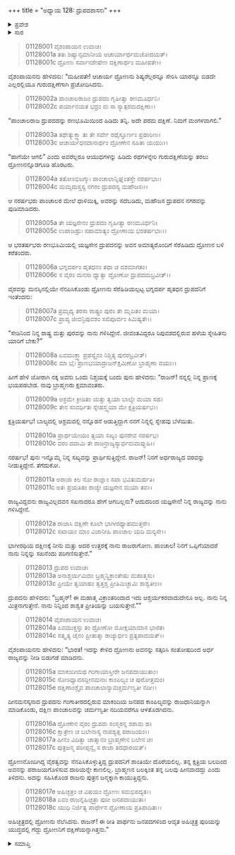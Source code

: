 +++
title = "ಅಧ್ಯಾಯ 128: ದ್ರುಪದಶಾಸನಃ"
+++

<details><summary>ಪ್ರವೇಶ</summary>


।।   ಓಂ ಓಂ ನಮೋ ನಾರಾಯಣಾಯ।।   ಶ್ರೀ ವೇದವ್ಯಾಸಾಯ ನಮಃ ।।

ಶ್ರೀ ಕೃಷ್ಣದ್ವೈಪಾಯನ ವೇದವ್ಯಾಸ ವಿರಚಿತ  

**ಶ್ರೀ ಮಹಾಭಾರತ**

**ಆದಿ ಪರ್ವ**

**ಜತುಗೃಹದಾಹ ಪರ್ವ**

**ಅಧ್ಯಾಯ 128**

</details>


<details><summary>ಸಾರ</summary>

ಪಾಂಚಾಲ ರಾಜ ದ್ರುಪದನನ್ನು ಹಿಡಿದು ತರವುದೇ ಗುರುದಕ್ಷಿಣೆಯೆಂದು ದ್ರೋಣನು ಹೇಳಲು, ಪಾಂಚಲನಗರಿಯನ್ನು ಆಕ್ರಮಣಿಸಿ ರಾಜನನ್ನು ಸೆರೆಹಿಡಿದು ಗುರುವಿಗೆ ಒಪ್ಪಿಸಿದುದು (1-6). ದ್ರೋಣನು ದ್ರುಪದನಿಗೆ ಚುಚ್ಚು ಮಾತುಗಳನ್ನಾಗಿ, ಅವನ ಅರ್ಧರಾಜ್ಯವನ್ನಿಟ್ಟುಕೊಂಡು ಉಳಿದ ಅರ್ಧವನ್ನು ಹಿಂದಿರುಗಿಸಿದುದು (7-18).

</details>


> 01128001 ವೈಶಂಪಾಯನ ಉವಾಚ।  
01128001a ತತಃ ಶಿಷ್ಯಾನ್ಸಮಾನೀಯ ಆಚಾರ್ಯಾರ್ಥಮಚೋದಯತ್।   
01128001c ದ್ರೋಣಃ ಸರ್ವಾನಶೇಷೇಣ ದಕ್ಷಿಣಾರ್ಥಂ ಮಹೀಪತೇ।।

ವೈಶಂಪಾಯನನು ಹೇಳಿದನು: “ಮಹೀಪತೇ! ಆಚಾರ್ಯ ದ್ರೋಣನು ಶಿಷ್ಯರೆಲ್ಲರನ್ನೂ ಸೇರಿಸಿ ಯಾರನ್ನೂ ಬಿಡದೇ ಎಲ್ಲರಲ್ಲಿಯೂ ಗುರುದಕ್ಷಿಣೆಗಾಗಿ ಪ್ರಚೋದಿಸಿದನು.

> 01128002a ಪಾಂಚಾಲರಾಜಂ ದ್ರುಪದಂ ಗೃಹೀತ್ವಾ ರಣಮೂರ್ಧನಿ।  
01128002c ಪರ್ಯಾನಯತ ಭದ್ರಂ ವಃ ಸಾ ಸ್ಯಾತ್ಪರಮದಕ್ಷಿಣಾ।।

“ಪಾಂಚಾಲರಾಜ ದ್ರುಪದದನ್ನು ರಣಭೂಮಿಯಿಂದ ಹಿಡಿದು ತನ್ನಿ. ಅದೇ ಪರಮ ದಕ್ಷಿಣೆ. ನಿಮಗೆ ಮಂಗಳವಾಗಲಿ.”

> 01128003a ತಥೇತ್ಯುಕ್ತ್ವಾ ತು ತೇ ಸರ್ವೇ ರಥೈಸ್ತೂರ್ಣಂ ಪ್ರಹಾರಿಣಃ।  
01128003c ಆಚಾರ್ಯಧನದಾನಾರ್ಥಂ ದ್ರೋಣೇನ ಸಹಿತಾ ಯಯುಃ।।

“ಹಾಗೆಯೇ ಆಗಲಿ” ಎಂದು ಅವರೆಲ್ಲರೂ ಆಯುಧಗಳನ್ನು ಹಿಡಿದು ರಥಗಳನ್ನೇರಿ ಗುರುದಕ್ಷಿಣೆಯನ್ನು ತರಲು ದ್ರೋಣನನ್ನೊಡಗೂಡಿ ಹೊರಟರು.

> 01128004a ತತೋಽಭಿಜಗ್ಮುಃ ಪಾಂಚಾಲಾನ್ನಿಘ್ನಂತಸ್ತೇ ನರರ್ಷಭಾಃ।   
01128004c ಮಮೃದುಸ್ತಸ್ಯ ನಗರಂ ದ್ರುಪದಸ್ಯ ಮಹೌಜಸಃ।।

ಆ ನರರ್ಷಭರು ಪಾಂಚಾಲರ ಮೇಲೆ ಧಾಳಿಯಿಕ್ಕಿ, ಅವರನ್ನು ಸದೆಬಡಿದು, ಮಹೌಜಸ ದ್ರುಪದನ ನಗರವನ್ನು ಪುಡಿಮಾಡಿದರು.

> 01128005a ತೇ ಯಜ್ಞಸೇನಂ ದ್ರುಪದಂ ಗೃಹೀತ್ವಾ ರಣಮೂರ್ಧನಿ।  
01128005c ಉಪಾಜಹ್ರುಃ ಸಹಾಮಾತ್ಯಂ ದ್ರೋಣಾಯ ಭರತರ್ಷಭಾಃ।।

ಆ ಭರತರ್ಷಭರು ರಣಭೂಮಿಯಲ್ಲಿ ಯಜ್ಞಸೇನ ದ್ರುಪದನನ್ನು ಅವನ ಅಮಾತ್ಯರೊಂದಿಗೆ ಸೆರೆಹಿಡಿದು ದ್ರೋಣನ ಬಳಿ ಕರೆತಂದರು.

> 01128006a ಭಗ್ನದರ್ಪಂ ಹೃತಧನಂ ತಥಾ ಚ ವಶಮಾಗತಂ।  
01128006c ಸ ವೈರಂ ಮನಸಾ ಧ್ಯಾತ್ವಾ ದ್ರೋಣೋ ದ್ರುಪದಮಬ್ರವೀತ್।।

ವೈರವನ್ನು ಮನಸ್ಸಿನಲ್ಲಿಯೇ ನೆನಪಿಸಿಕೊಂಡು ದ್ರೋಣನು ಸೆರೆಹಿಡಿಯಲ್ಪಟ್ಟ ಭಗ್ನದರ್ಪ ಹೃತಧನ ದ್ರುಪದನಿಗೆ ಇಂತೆಂದನು:

> 01128007a ಪ್ರಮೃದ್ಯ ತರಸಾ ರಾಷ್ಟ್ರಂ ಪುರಂ ತೇ ಮೃದಿತಂ ಮಯಾ।  
01128007c ಪ್ರಾಪ್ಯ ಜೀವನ್ರಿಪುವಶಂ ಸಖಿಪೂರ್ವಂ ಕಿಮಿಷ್ಯತೇ।।

“ಸೇಡಿನಿಂದ ನಿನ್ನ ರಾಷ್ಟ್ರ ಮತ್ತು ಪುರವನ್ನು ನಾನು ಗಳಿಸಿದ್ದೇನೆ. ಜೀವಂತವಿದ್ದರೂ ರಿಪುವಶದಲ್ಲಿರುವ ಹಳೆಯ ಸ್ನೇಹಿತನು ಯಾರಿಗೆ ಬೇಕು?”

> 01128008a ಏವಮುಕ್ತ್ವಾ ಪ್ರಹಸ್ಯೈನಂ ನಿಶ್ಚಿತ್ಯ ಪುನರಬ್ರವೀತ್।  
01128008c ಮಾ ಭೈಃ ಪ್ರಾಣಭಯಾದ್ರಾಜನ್ಕ್ಷಮಿಣೋ ಬ್ರಾಹ್ಮಣಾ ವಯಂ।।

ಹೀಗೆ ಹೇಳಿ ಜೋರಾಗಿ ನಕ್ಕ ಅವನು ಒಂದು ನಿಶ್ಚಯಕ್ಕೆ ಬಂದು ಪುನಃ ಹೇಳಿದನು: “ರಾಜನ್! ನನ್ನಲ್ಲಿ ನಿನ್ನ ಪ್ರಾಣಕ್ಕೆ ಭಯಪಡಬೇಡ. ನಾವು ಬ್ರಾಹ್ಮಣರು ಕ್ಷಮಾವಂತರು.

> 01128009a ಆಶ್ರಮೇ ಕ್ರೀಡಿತಂ ಯತ್ತು ತ್ವಯಾ ಬಾಲ್ಯೇ ಮಯಾ ಸಹ।  
01128009c ತೇನ ಸಂವರ್ಧಿತಃ ಸ್ನೇಹಸ್ತ್ವಯಾ ಮೇ ಕ್ಷತ್ರಿಯರ್ಷಭ।।

ಕ್ಷತ್ರಿಯರ್ಷಭ! ಬಾಲ್ಯದಲ್ಲಿ ಆಶ್ರಮದಲ್ಲಿ ನನ್ನೊಡನೆ ಆಡುತ್ತಿದ್ದಾಗ ನನಗೆ ನಿನ್ನಲ್ಲಿ ಸ್ನೇಹವು ಬೆಳೆಯಿತು.

> 01128010a ಪ್ರಾರ್ಥಯೇಯಂ ತ್ವಯಾ ಸಖ್ಯಂ ಪುನರೇವ ನರರ್ಷಭ।  
01128010c ವರಂ ದದಾಮಿ ತೇ ರಾಜನ್ರಾಜ್ಯಸ್ಯಾರ್ಧಮವಾಪ್ನುಹಿ।।

ನರರ್ಷಭ! ಪುನಃ ಇನ್ನೊಮ್ಮೆ ನಿನ್ನ ಸಖ್ಯವನ್ನು ಪ್ರಾರ್ಥಿಸುತ್ತಿದ್ದೇನೆ. ರಾಜನ್! ನಿನಗೆ ಅರ್ಧರಾಜ್ಯದ ವರವನ್ನು ನೀಡುತ್ತಿದ್ದೇನೆ. ತೆಗೆದುಕೋ.

> 01128011a ಅರಾಜಾ ಕಿಲ ನೋ ರಾಜ್ಞಾಂ ಸಖಾ ಭವಿತುಮರ್ಹತಿ।  
01128011c ಅತಃ ಪ್ರಯತಿತಂ ರಾಜ್ಯೇ ಯಜ್ಞಸೇನ ಮಯಾ ತವ।।

ರಾಜ್ಯವಿದ್ದವನು ರಾಜ್ಯವಿಲ್ಲದವನ ಸಖನಾದರೂ ಹೇಗೆ ಆಗಬಲ್ಲನು? ಆದುದರಿಂದ ಯಜ್ಞಸೇನ! ನಿನ್ನ ರಾಜ್ಯವನ್ನು ನಾನು ಗಳಿಸಿದ್ದೇನೆ.

> 01128012a ರಾಜಾಸಿ ದಕ್ಷಿಣೇ ಕೂಲೇ ಭಾಗೀರಥ್ಯಾಹಮುತ್ತರೇ।   
01128012c ಸಖಾಯಂ ಮಾಂ ವಿಜಾನೀಹಿ ಪಾಂಚಾಲ ಯದಿ ಮನ್ಯಸೇ।।

ಭಾಗೀರಥಿಯ ದಕ್ಷಿಣಕ್ಕೆ ನೀನು ಮತ್ತು ಅದರ ಉತ್ತರಕ್ಕೆ ನಾನು ರಾಜರಾಗೋಣ. ಪಾಂಚಾಲ! ನಿನಗೆ ಒಪ್ಪಿಗೆಯಾದರೆ ನಾನು ನಿನ್ನನ್ನು ಸಖನೆಂದು ಪರಿಗಣಿಸುತ್ತೇನೆ.”

> 01128013 ದ್ರುಪದ ಉವಾಚ।  
01128013a ಅನಾಶ್ಚರ್ಯಮಿದಂ ಬ್ರಹ್ಮನ್ವಿಕ್ರಾಂತೇಷು ಮಹಾತ್ಮಸು।  
01128013c ಪ್ರೀಯೇ ತ್ವಯಾಹಂ ತ್ವತ್ತಶ್ಚ ಪ್ರೀತಿಮಿಚ್ಛಾಮಿ ಶಾಶ್ವತೀಂ।।

ದ್ರುಪದನು ಹೇಳಿದನು: “ಬ್ರಹ್ಮನ್! ಈ ಮಹಾತ್ಮ ವಿಕ್ರಾಂತರಿಂದಾದ ಇದು ಆಶ್ಚರ್ಯಕರವಾದುದೇನೂ ಅಲ್ಲ. ನಾನು ನಿನ್ನ ಮಿತ್ರನಾಗುತ್ತೇನೆ. ನಾನು ನಿನ್ನಿಂದ ಶಾಶ್ವತ ಪ್ರೀತಿಯನ್ನು ಬಯಸುತ್ತೇನೆ.””

> 01128014 ವೈಶಂಪಾಯನ ಉವಾಚ।  
01128014a ಏವಮುಕ್ತಸ್ತು ತಂ ದ್ರೋಣೋ ಮೋಕ್ಷಯಾಮಾಸ ಭಾರತ।  
01128014c ಸತ್ಕೃತ್ಯ ಚೈನಂ ಪ್ರೀತಾತ್ಮಾ ರಾಜ್ಯಾರ್ಧಂ ಪ್ರತ್ಯಪಾದಯತ್।।

ವೈಶಂಪಾಯನನು ಹೇಳಿದನು: “ಭಾರತ! ಇದನ್ನು ಕೇಳಿದ ದ್ರೋಣನು ಅವನನ್ನು ಸತ್ಕರಿಸಿ ಸಂತೋಷದಿಂದ ಅರ್ಧ ರಾಜ್ಯವನ್ನು ನೀಡಿ ಬಿಡುಗಡೆ ಮಾಡಿದನು.

> 01128015a ಮಾಕಂದೀಮಥ ಗಂಗಾಯಾಸ್ತೀರೇ ಜನಪದಾಯುತಾಂ।  
01128015c ಸೋಽಧ್ಯಾವಸದ್ದೀನಮನಾಃ ಕಾಂಪಿಲ್ಯಂ ಚ ಪುರೋತ್ತಮಂ।  
01128015e ದಕ್ಷಿಣಾಂಶ್ಚೈವ ಪಾಂಚಾಲಾನ್ಯಾವಚ್ಚರ್ಮಣ್ವತೀ ನದೀ।।

ದೀನಮನಸ್ಕನಾದ ದ್ರುಪದನು ಗಂಗಾತೀರದಲ್ಲಿರುವ ಮಾಕಂದಿಯ ಜನಪದ ಕಾಂಪಿಲ್ಯವನ್ನು ರಾಜಧಾನಿಯನ್ನಾಗಿ ಮಾಡಿಕೊಂಡು, ದಕ್ಷಿಣ ಪಾಂಚಾಲವನ್ನು ಚರ್ಮಣ್ವತೀ ನದಿಯವರೆಗೂ ಆಳತೊಡಗಿದನು.

> 01128016a ದ್ರೋಣೇನ ವೈರಂ ದ್ರುಪದಃ ಸಂಸ್ಮರನ್ನ ಶಶಾಮ ಹ।  
01128016c ಕ್ಷಾತ್ರೇಣ ಚ ಬಲೇನಾಸ್ಯ ನಾಪಶ್ಯತ್ಸ ಪರಾಜಯಂ।।  
01128017a ಹೀನಂ ವಿದಿತ್ವಾ ಚಾತ್ಮಾನಂ ಬ್ರಾಹ್ಮಣೇನ ಬಲೇನ ಚ।  
01128017c ಪುತ್ರಜನ್ಮ ಪರೀಪ್ಸನ್ವೈ ಸ ರಾಜಾ ತದಧಾರಯತ್।

ದ್ರೋಣನೊಂದಿಗಿದ್ದ ವೈರತ್ವವನ್ನು ನೆನಪಿಸಿಕೊಳ್ಳುತ್ತಿದ್ದ ದ್ರುಪದನಿಗೆ ಶಾಂತಿಯೇ ದೊರೆಯಲಿಲ್ಲ. ತನ್ನ ಕ್ಷತ್ರಿಯ ಬಲದಿಂದ ಅವನನ್ನು ಪರಾಜಯಗೊಳಿಸುವ ದಾರಿಯನ್ನೇ ಕಾಣಲಿಲ್ಲ. ಬ್ರಾಹ್ಮಣನ ಬಲಕ್ಕಿಂತ ತನ್ನ ಬಲವು ಹೀನವಾದದ್ದು ಎಂದು ತಿಳಿದನು. ಅದನ್ನು ಸಹಿಸಿಕೊಂಡ ರಾಜನು ಪುತ್ರನ ಜನ್ಮಕ್ಕಾಗಿ ಕಾಯುತ್ತಿದ್ದನು.

> 01128017e ಅಹಿಚ್ಛತ್ರಂ ಚ ವಿಷಯಂ ದ್ರೋಣಃ ಸಮಭಿಪದ್ಯತ।।  
01128018a ಏವಂ ರಾಜನ್ನಹಿಚ್ಛತ್ರಾ ಪುರೀ ಜನಪದಾಯುತಾ।   
01128018c ಯುಧಿ ನಿರ್ಜಿತ್ಯ ಪಾರ್ಥೇನ ದ್ರೋಣಾಯ ಪ್ರತಿಪಾದಿತಾ।।

ಅಹಿಚ್ಛತ್ರದಲ್ಲಿ ದ್ರೋಣನು ನೆಲೆಸಿದನು. ರಾಜನ್! ಈ ರೀತಿ ಪಾರ್ಥನು ಜನಪದಗಳಿಂದ ಆವೃತ ಅಹಿಚ್ಛತ್ರ ಪುರಿಯನ್ನು ಯುದ್ಧದಲ್ಲಿ ಗೆದ್ದು ದ್ರೋಣನಿಗೆ ದಕ್ಷಿಣೆಯನ್ನಾಗಿತ್ತನು.”




<details><summary>ಸಮಾಪ್ತಿ</summary>


ಇತಿ ಶ್ರೀ ಮಹಾಭಾರತೇ ಆದಿಪರ್ವಣಿ ಜತುಗೃಹದಾಹಪರ್ವಣಿ ದ್ರುಪದಶಾಸನೇ ಅಷ್ಟವಿಂಶತ್ಯಾಧಿಕಶತತಮೋಽಧ್ಯಾಯಃ।।  
ಇದು ಶ್ರೀ ಮಹಾಭಾರತದಲ್ಲಿ ಆದಿಪರ್ವದಲ್ಲಿ ಜತುಗೃಹದಾಹ ಪರ್ವದಲ್ಲಿ ದ್ರುಪದಶಾಸನ ಎನ್ನುವ ನೂರಾಇಪ್ಪತ್ತೆಂಟನೆಯ ಅಧ್ಯಾಯವು.


</details>

